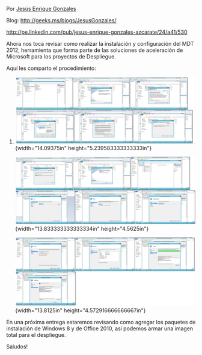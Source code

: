 Por [Jesús Enrique
Gonzales](http://mvp.microsoft.com/en-us/mvp/Jesus%20Enrique%20Gonzales%20Azcarate-5000714)

Blog: <http://geeks.ms/blogs/JesusGonzales/>

<http://pe.linkedin.com/pub/jesus-enrique-gonzales-azcarate/24/a41/530>

Ahora nos toca revisar como realizar la instalación y configuración del
MDT 2012, herramienta que forma parte de las soluciones de aceleración
de Microsoft para los proyectos de Despliegue.

Aquí les comparto el procedimiento:

1.  ![](./media/media/image1.PNG){width="14.09375in"
    height="5.239583333333333in"}

    ![](./media/media/image2.PNG){width="13.833333333333334in"
    height="4.5625in"}

    ![](./media/media/image3.PNG){width="13.8125in"
    height="4.572916666666667in"}

En una próxima entrega estaremos revisando como agregar los paquetes de
instalación de Windows 8 y de Office 2010, así podemos armar una imagen
total para el despliegue.

Saludos!
